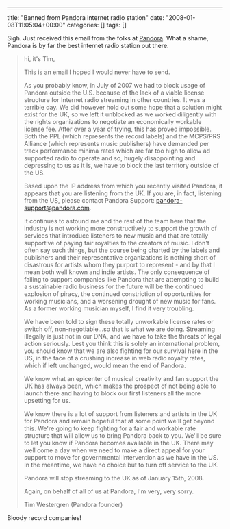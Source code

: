 ---
title: "Banned from Pandora internet radio station"
date: "2008-01-08T11:05:04+00:00"
categories: []
tags: []

Sigh. Just received this email from the folks at <a href="http://www.pandora.com/">Pandora</a>. What a shame, Pandora is by far the best internet radio station out there.

<blockquote>hi, it's Tim,

This is an email I hoped I would never have to send.

As you probably know, in July of 2007 we had to block usage of Pandora outside the U.S. because of the lack of a viable license structure for Internet radio streaming in other countries. It was a terrible day. We did however hold out some hope that a solution might exist for the UK, so we left it unblocked as we worked diligently with the rights organizations to negotiate an economically workable license fee. After over a year of trying, this has proved impossible. Both the PPL (which represents the record labels) and the MCPS/PRS Alliance (which represents music publishers) have demanded per track performance minima rates which are far too high to allow ad supported radio to operate and so, hugely disappointing and depressing to us as it is, we have to block the last territory outside of the US.

Based upon the IP address from which you recently visited Pandora, it appears that you are listening from the UK. If you are, in fact, listening from the US, please contact Pandora Support: pandora-support@pandora.com.

It continues to astound me and the rest of the team here that the industry is not working more constructively to support the growth of services that introduce listeners to new music and that are totally supportive of paying fair royalties to the creators of music. I don't often say such things, but the course being charted by the labels and publishers and their representative organizations is nothing short of disastrous for artists whom they purport to represent - and by that I mean both well known and indie artists. The only consequence of failing to support companies like Pandora that are attempting to build a sustainable radio business for the future will be the continued explosion of piracy, the continued constriction of opportunities for working musicians, and a worsening drought of new music for fans. As a former working musician myself, I find it very troubling.

We have been told to sign these totally unworkable license rates or switch off, non-negotiable...so that is what we are doing. Streaming illegally is just not in our DNA, and we have to take the threats of legal action seriously. Lest you think this is solely an international problem, you should know that we are also fighting for our survival here in the US, in the face of a crushing increase in web radio royalty rates, which if left unchanged, would mean the end of Pandora.

We know what an epicenter of musical creativity and fan support the UK has always been, which makes the prospect of not being able to launch there and having to block our first listeners all the more upsetting for us.

We know there is a lot of support from listeners and artists in the UK for Pandora and remain hopeful that at some point we'll get beyond this. We're going to keep fighting for a fair and workable rate structure that will allow us to bring Pandora back to you. We'll be sure to let you know if Pandora becomes available in the UK. There may well come a day when we need to make a direct appeal for your support to move for governmental intervention as we have in the US. In the meantime, we have no choice but to turn off service to the UK.

Pandora will stop streaming to the UK as of January 15th, 2008.

Again, on behalf of all of us at Pandora, I'm very, very sorry.

Tim Westergren
(Pandora founder)</blockquote>

Bloody record companies!
